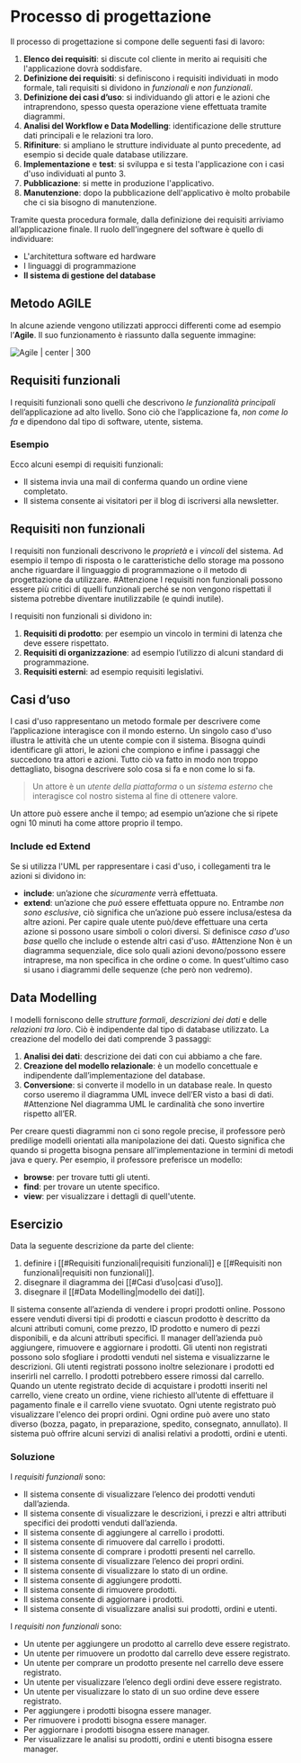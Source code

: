 # Processo di progettazione

Il processo di progettazione si compone delle seguenti fasi di lavoro:
1. **Elenco dei requisiti**: si discute col cliente in merito ai requisiti che l'applicazione dovrà soddisfare.
2. **Definizione dei requisiti**: si definiscono i requisiti individuati in modo formale, tali requisiti si dividono in *funzionali* e *non funzionali*.
3. **Definizione dei casi d’uso**: si individuando gli attori e le azioni che intraprendono, spesso questa operazione viene effettuata tramite diagrammi.
4. **Analisi del Workflow e Data Modelling**: identificazione delle strutture dati principali e le relazioni tra loro. 
5. **Rifiniture**: si ampliano le strutture individuate al punto precedente, ad esempio si decide quale database utilizzare.
6. **Implementazione** e **test**: si sviluppa e si testa l'applicazione con i casi d'uso individuati al punto 3.
7. **Pubblicazione**: si mette in produzione l'applicativo.
8. **Manutenzione**: dopo la pubblicazione dell'applicativo è molto probabile che ci sia bisogno di manutenzione.

Tramite questa procedura formale, dalla definizione dei requisiti arriviamo all’applicazione finale. 
Il ruolo dell'ingegnere del software è quello di individuare:
- L'architettura software ed hardware
- I linguaggi di programmazione
- **Il sistema di gestione del database**
## Metodo AGILE

In alcune aziende vengono utilizzati approcci differenti come ad esempio l’**Agile**. Il suo funzionamento è riassunto dalla seguente immagine:

![Agile | center | 300](https://blog.esker.it/wp-content/uploads/2020/04/agile-ita.png)

## Requisiti funzionali

I requisiti funzionali sono quelli che descrivono *le funzionalità principali* dell’applicazione ad alto livello. 
Sono ciò che l’applicazione fa, *non come lo fa* e dipendono dal tipo di software, utente, sistema. 
### Esempio
Ecco alcuni esempi di requisiti funzionali:
- Il sistema invia una mail di conferma quando un ordine viene completato.
- Il sistema consente ai visitatori per il blog di iscriversi alla newsletter.

## Requisiti non funzionali

I requisiti non funzionali descrivono le *proprietà* e i *vincoli* del sistema. Ad esempio il tempo di risposta o le caratteristiche dello storage ma possono anche riguardare il linguaggio di programmazione o il metodo di progettazione da utilizzare. 
#Attenzione I requisiti non funzionali possono essere più critici di quelli funzionali perché se non vengono rispettati il sistema potrebbe diventare inutilizzabile (e quindi inutile).

I requisiti non funzionali si dividono in:
1. **Requisiti di prodotto**: per esempio un vincolo in termini di latenza che deve essere rispettato. 
2. **Requisiti di organizzazione**: ad esempio l’utilizzo di alcuni standard di programmazione.
3. **Requisiti esterni**: ad esempio requisiti legislativi. 

## Casi d’uso

I casi d'uso rappresentano un metodo formale per descrivere come l’applicazione interagisce con il mondo esterno. 
Un singolo caso d'uso illustra le attività che un utente compie con il sistema.
Bisogna quindi identificare gli attori, le azioni che compiono e infine i passaggi che succedono tra attori e azioni. 
Tutto ciò va fatto in modo non troppo dettagliato, bisogna descrivere solo cosa si fa e non come lo si fa.

> Un attore è un *utente della piattaforma* o un *sistema esterno* che interagisce col nostro sistema al fine di ottenere valore.

Un attore può essere anche il tempo; ad esempio un’azione che si ripete ogni 10 minuti ha come attore proprio il tempo.

### Include ed Extend

Se si utilizza l'UML per rappresentare i casi d'uso, i collegamenti tra le azioni si dividono in:
- **include**: un’azione che *sicuramente* verrà effettuata.
- **extend**: un’azione che *può* essere effettuata oppure no. 
Entrambe *non sono esclusive*, ciò significa che un’azione può essere inclusa/estesa da altre azioni.
Per capire quale utente può/deve effettuare una certa azione si possono usare simboli o colori diversi.
Si definisce *caso d'uso base* quello che include o estende altri casi d'uso.
#Attenzione Non è un diagramma sequenziale, dice solo quali azioni devono/possono essere intraprese, ma non specifica in che ordine o come. In quest'ultimo caso si usano i diagrammi delle sequenze (che però non vedremo). 

## Data Modelling

I modelli forniscono delle *strutture formali*, *descrizioni dei dati* e delle *relazioni tra loro*. Ciò è indipendente dal tipo di database utilizzato. 
La creazione del modello dei dati comprende 3 passaggi:
1. **Analisi dei dati**: descrizione dei dati con cui abbiamo a che fare.
2. **Creazione del modello relazionale**: è un modello concettuale e indipendente dall’implementazione del database.
3. **Conversione**: si converte il modello in un database reale. 
In questo corso useremo il diagramma UML invece dell’ER visto a basi di dati.
#Attenzione Nel diagramma UML le cardinalità che sono invertire rispetto all’ER. 

Per creare questi diagrammi non ci sono regole precise, il professore però predilige modelli orientati alla manipolazione dei dati. Questo significa che quando si progetta bisogna pensare all'implementazione in termini di metodi java e query.
Per esempio, il professore preferisce un modello: 
- **browse**: per trovare tutti gli utenti.
- **find**: per trovare un utente specifico.
- **view**: per visualizzare i dettagli di quell'utente.

## Esercizio

Data la seguente descrizione da parte del cliente:
1. definire i [[#Requisiti funzionali|requisiti funzionali]] e [[#Requisiti non funzionali|requisiti non funzionali]].
2. disegnare il diagramma dei [[#Casi d’uso|casi d’uso]].
3. disegnare il [[#Data Modelling|modello dei dati]].

Il sistema consente all’azienda di vendere i propri prodotti online.
Possono essere venduti diversi tipi di prodotti e ciascun prodotto è descritto da alcuni attributi comuni, come prezzo, ID prodotto e numero di pezzi disponibili, e da alcuni attributi specifici. 
Il manager dell’azienda può aggiungere, rimuovere e aggiornare i prodotti. 
Gli utenti non registrati possono solo sfogliare i prodotti venduti nel sistema e visualizzarne le descrizioni.
Gli utenti registrati possono inoltre selezionare i prodotti ed inserirli nel carrello. 
I prodotti potrebbero essere rimossi dal carrello. 
Quando un utente registrato decide di acquistare i prodotti inseriti nel carrello, viene creato un ordine, viene richiesto all’utente di effettuare il pagamento finale e il carrello viene svuotato. 
Ogni utente registrato può visualizzare l'elenco dei propri ordini. 
Ogni ordine può avere uno stato diverso (bozza, pagato, in preparazione, spedito, consegnato, annullato). 
Il sistema può offrire alcuni servizi di analisi relativi a prodotti, ordini e utenti.

### Soluzione

I *requisiti funzionali* sono:
- Il sistema consente di visualizzare l’elenco dei prodotti venduti dall’azienda.
- Il sistema consente di visualizzare le descrizioni, i prezzi e altri attributi specifici dei prodotti venduti dall’azienda. 
- Il sistema consente di aggiungere al carrello i prodotti.
- Il sistema consente di rimuovere dal carrello i prodotti.
- Il sistema consente di comprare i prodotti presenti nel carrello.
- Il sistema consente di visualizzare l’elenco dei propri ordini.
- Il sistema consente di visualizzare lo stato di un ordine.
- Il sistema consente di aggiungere prodotti.
- Il sistema consente di rimuovere prodotti.
- Il sistema consente di aggiornare i prodotti. 
- Il sistema consente di visualizzare analisi sui prodotti, ordini e utenti. 

I *requisiti non funzionali* sono: 
- Un utente per aggiungere un prodotto al carrello deve essere registrato. 
- Un utente per rimuovere un prodotto dal carrello deve essere registrato. 
- Un utente per comprare un prodotto presente nel carrello deve essere registrato. 
- Un utente per visualizzare l’elenco degli ordini deve essere registrato. 
- Un utente per visualizzare lo stato di un suo ordine deve essere registrato.
- Per aggiungere i prodotti bisogna essere manager.
- Per rimuovere i prodotti bisogna essere manager.
- Per aggiornare i prodotti bisogna essere manager.
- Per visualizzare le analisi su prodotti, ordini e utenti bisogna essere manager. 